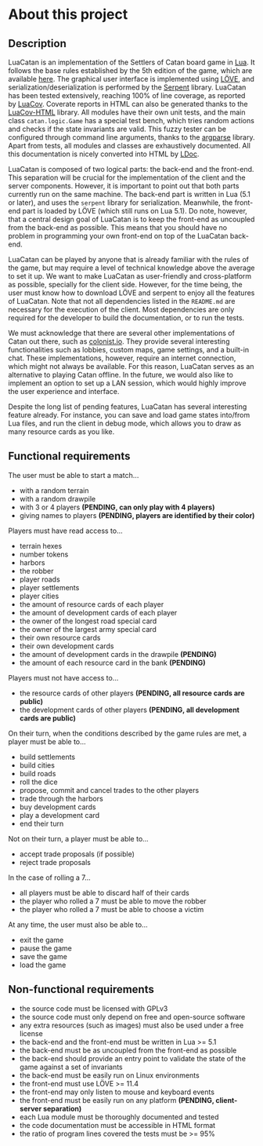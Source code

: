 # About this project

## Description

LuaCatan is an implementation of the Settlers of Catan board game in [Lua](https://www.lua.org/).
It follows the base rules established by the 5th edition of the game, which are available [here](https://www.catan.com/sites/default/files/2021-06/catan_base_rules_2020_200707.pdf).
The graphical user interface is implemented using [LÖVE](https://love2d.org/),
and serialization/deserialization is performed by the [Serpent](https://luarocks.org/modules/paulclinger/serpent) library.
LuaCatan has been tested extensively, reaching 100% of line coverage, as reported by [LuaCov](https://luarocks.org/modules/hisham/luacov).
Coverate reports in HTML can also be generated thanks to the [LuaCov-HTML](https://luarocks.org/modules/wesen1/luacov-html) library.
All modules have their own unit tests, and the main class `catan.logic.Game` has a special test bench, which tries random actions and checks if the state invariants are valid.
This fuzzy tester can be configured through command line arguments, thanks to the [argparse](https://luarocks.org/modules/argparse/argparse) library.
Apart from tests, all modules and classes are exhaustively documented.
All this documentation is nicely converted into HTML by [LDoc](https://luarocks.org/modules/lunarmodules/ldoc).

LuaCatan is composed of two logical parts: the back-end and the front-end.
This separation will be crucial for the implementation of the client and the server components.
However, it is important to point out that both parts currently run on the same machine.
The back-end part is written in Lua (5.1 or later), and uses the `serpent` library for serialization.
Meanwhile, the front-end part is loaded by LÖVE (which still runs on Lua 5.1).
Do note, however, that a central design goal of LuaCatan is to keep the front-end as uncoupled from the back-end as possible.
This means that you should have no problem in programming your own front-end on top of the LuaCatan back-end.

LuaCatan can be played by anyone that is already familiar with the rules of the game,
but may require a level of technical knowledge above the average to set it up.
We want to make LuaCatan as user-friendly and cross-platform as possible, specially for the client side.
However, for the time being, the user must know how to download LÖVE and serpent to enjoy all the features of LuaCatan.
Note that not all dependencies listed in the `README.md` are necessary for the execution of the client.
Most dependencies are only required for the developer to build the documentation, or to run the tests.

We must acknowledge that there are several other implementations of Catan out there, such as [colonist.io](https://colonist.io/).
They provide several interesting functionalities such as lobbies, custom maps, game settings, and a built-in chat.
These implementations, however, require an internet connection, which might not always be available.
For this reason, LuaCatan serves as an alternative to playing Catan offline.
In the future, we would also like to implement an option to set up a LAN session,
which would highly improve the user experience and interface.

Despite the long list of pending features, LuaCatan has several interesting feature already.
For instance, you can save and load game states into/from Lua files,
and run the client in debug mode, which allows you to draw as many resource cards as you like.

## Functional requirements

The user must be able to start a match...

- with a random terrain
- with a random drawpile
- with 3 or 4 players **(PENDING, can only play with 4 players)**
- giving names to players **(PENDING, players are identified by their color)**

Players must have read access to...

- terrain hexes
- number tokens
- harbors
- the robber
- player roads
- player settlements
- player cities
- the amount of resource cards of each player
- the amount of development cards of each player
- the owner of the longest road special card
- the owner of the largest army special card
- their own resource cards
- their own development cards
- the amount of development cards in the drawpile **(PENDING)**
- the amount of each resource card in the bank **(PENDING)**

Players must not have access to...

- the resource cards of other players **(PENDING, all resource cards are public)**
- the development cards of other players **(PENDING, all development cards are public)**

On their turn, when the conditions described by the game rules are met, a player must be able to...

- build settlements
- build cities
- build roads
- roll the dice
- propose, commit and cancel trades to the other players
- trade through the harbors
- buy development cards
- play a development card
- end their turn

Not on their turn, a player must be able to...

- accept trade proposals (if possible)
- reject trade proposals

In the case of rolling a 7...

- all players must be able to discard half of their cards
- the player who rolled a 7 must be able to move the robber
- the player who rolled a 7 must be able to choose a victim

At any time, the user must also be able to...

- exit the game
- pause the game
- save the game
- load the game

## Non-functional requirements

- the source code must be licensed with GPLv3
- the source code must only depend on free and open-source software
- any extra resources (such as images) must also be used under a free license
- the back-end and the front-end must be written in Lua >= 5.1
- the back-end must be as uncoupled from the front-end as possible
- the back-end should provide an entry point to validate the state of the game against a set of invariants
- the back-end must be easily run on Linux environments
- the front-end must use LÖVE >= 11.4
- the front-end may only listen to mouse and keyboard events
- the front-end must be easily run on any platform **(PENDING, client-server separation)**
- each Lua module must be thoroughly documented and tested
- the code documentation must be accessible in HTML format
- the ratio of program lines covered the tests must be >= 95%
